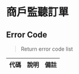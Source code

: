 # 商戶監聽訂單

## Error Code
> Return error code list

| 代碼   | 說明 | 備註 |
| ------ | -------------------------------- | ------ |
